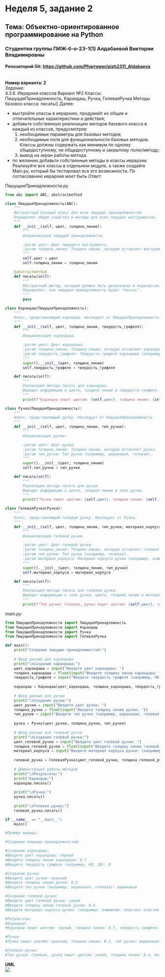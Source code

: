 # Неделя 5, задание 2
## **Тема**: Объектно-ориентированное программирование на Python 
### Студентки группы ПИЖ-б-о-23-1(1) Алдабаевой Виктории Владимировны
#### Репозиторий Git: https://github.com/Pharrower/pizh2311_Aldabaeva <br><br>
**Номер варианта: 2**  
*Задание:*  
    4.3.6. Иерархия классов
Вариант №2
Классы: ПишущаяПринадлежность, Карандаш, Ручка, ГелеваяРучка
Методы базовоо класса: писать()
    Далее:
- выстройте классы в иерархию, продумайт их общие и отличительные характеристики и действия;
- добавьте собственную реализацию методов базового класса в каждый из классов, предусмотрев:
    1. необходимые параметры для базовых методов;
    2. необходимые поля для функциональности базовых методов. Классы должны содержать как минимум по одному общедоступному, не общедоступному и закрытому полю/методу;
    3. вывод на экран работы метода.
- по желанию добавьте собственные методы в классы иерархии.
    Реализуйте все классы в отдельном модуле, а также создайте Main.py, который бы тестировал все его возможности.
    По согласованию иерархия моет быть 
*Ответ:* 

*ПишущиеПринадлежности.py*
```python
from abc import ABC, abstractmethod

class ПишущаяПринадлежность(ABC):
    """
    Абстрактный базовый класс для всех пишущих принадлежностей.
    Определяет общие свойства и методы для всех пишущих инструментов.
    """
    def __init__(self, цвет, толщина_линии):
        """
        Инициализация пишущей принадлежности.

        :param цвет: Цвет пишущего инструмента.
        :param толщина_линии: Толщина линии, которую оставляет инструмент.
        """
        self.цвет = цвет
        self.толщина_линии = толщина_линии

    @abstractmethod
    def писать(self):
        """
        Абстрактный метод, который должен быть реализован в подклассах.
        Определяет, как пишущая принадлежность будет "писать".
        """
        pass

class Карандаш(ПишущаяПринадлежность):
    """
    Класс, представляющий карандаш. Наследует от ПишущаяПринадлежность.
    """
    def __init__(self, цвет, толщина_линии, твердость_грифеля):
        """
        Инициализация карандаша.

        :param цвет: Цвет карандаша.
        :param толщина_линии: Толщина линии, которую оставляет карандаш.
        :param твердость_грифеля: Твердость грифеля карандаша (например, HB, 2B).
        """
        super().__init__(цвет, толщина_линии)
        self.твердость_грифеля = твердость_грифеля

    def писать(self):
        """
        Реализация метода писать для карандаша.
        Выводит информацию о цвете, толщине линии и твердости грифеля.
        """
        print(f"Карандаш пишет цветом: {self.цвет}, толщина линии: {self.толщина_линии}, твёрдость грифеля: {self.твердость_грифеля}")

class Ручка(ПишущаяПринадлежность):
    """
    Класс, представляющий ручку. Наследует от ПишущаяПринадлежность.
    """
    def __init__(self, цвет, толщина_линии, тип_ручки):
        """
        Инициализация ручки.

        :param цвет: Цвет ручки.
        :param толщина_линии: Толщина линии, которую оставляет ручка.
        :param тип_ручки: Тип ручки (например, шариковая, гелевая).
        """
        super().__init__(цвет, толщина_линии)
        self.тип_ручки = тип_ручки

    def писать(self):
        """
        Реализация метода писать для ручки.
        Выводит информацию о цвете, толщине линии и типе ручки.
        """
        print(f"Ручка пишет цветом: {self.цвет}, толщина линии: {self.толщина_линии}, тип ручки: {self.тип_ручки}.")

class ГелеваяРучка(Ручка):
    """
    Класс, представляющий гелевую ручку. Наследует от Ручка.
    """
    def __init__(self, цвет, толщина_линии, тип_ручки, материал_корпуса):
        """
        Инициализация гелевой ручки.

        :param цвет: Цвет гелевой ручки.
        :param толщина_линии: Толщина линии, которую оставляет гелевая ручка.
        :param тип_ручки: Тип ручки (например, гелевая).
        :param материал_корпуса: Материал корпуса ручки (например, алюминий, пластик).
        """
        super().__init__(цвет, толщина_линии, тип_ручки)
        self.материал_корпуса = материал_корпуса

    def писать(self):
        """
        Реализация метода писать для гелевой ручки.
        Выводит информацию о типе ручки, цвете, толщине линии и материале корпуса.
        """
        print(f"Тип ручки: Гелевая, ручка пишет цветом: {self.цвет}, толщина линии: {self.толщина_линии}, материал корпуса: {self.материал_корпуса}.")
```

*main.py*
```python
from ПишущиеПринадлежности import ПишущаяПринадлежность
from ПишущиеПринадлежности import Карандаш
from ПишущиеПринадлежности import Ручка
from ПишущиеПринадлежности import ГелеваяРучка

def main():
    print("Создание пишущих принадлежностей:")
    
    # Ввод данных для карандаша
    print("\nСоздание карандаша:")
    цвет_карандаша = input("Введите цвет карандаша: ")
    толщина_карандаша = float(input("Введите толщину линии карандаша: "))
    твердость_грифеля = input("Введите твердость грифеля (например, HB, 2B): ")
    
    карандаш = Карандаш(цвет_карандаша, толщина_карандаша, твердость_грифеля)
    
    # Ввод данных для ручки
    print("\nСоздание ручки:")
    цвет_ручки = input("Введите цвет ручки: ")
    толщина_ручки = float(input("Введите толщину линии ручки: "))
    тип_ручки = input("Введите тип ручки (например, шариковая, гелевая): ")
    
    ручка = Ручка(цвет_ручки, толщина_ручки, тип_ручки)
    
    # Ввод данных для гелевой ручки
    print("\nСоздание гелевой ручки:")
    цвет_гелевой_ручки = input("Введите цвет гелевой ручки: ")
    толщина_гелевой_ручки = float(input("Введите толщину линии гелевой ручки: "))
    материал_корпуса = input("Введите материал корпуса ручки: (например: алюминий, пластик) ")
    
    гелевая_ручка = ГелеваяРучка(цвет_гелевой_ручки, толщина_гелевой_ручки, тип_ручки, материал_корпуса)
    
    # Демонстрация работы методов
    print("\nРезультаты:")
    print("Карандаш:")
    карандаш.писать()
    
    print("\nРучка:")
    ручка.писать()
    
    print("\nГелевая ручка:")
    гелевая_ручка.писать()

if __name__ == "__main__":
    main()

#Пример вывода:

#Создание пишущих принадлежностей:

#Создание карандаша:     
#Введите цвет карандаша: чёрный
#Введите толщину линии карандаша: 0.7
#Введите твердость грифеля (например, HB, 2B): B

#Создание ручки:     
#Введите цвет ручки: красный
#Введите толщину линии ручки: 0.2
#Введите тип ручки (например, шариковая, гелевая): шариковая

#Создание гелевой ручки:     
#Введите цвет гелевой ручки: синий
#Введите толщину линии гелевой ручки: 0.4
#Введите материал корпуса ручки: (например: алюминий, пластик) пластик

#Результаты:
#Карандаш:
#Карандаш пишет цветом: чёрный, толщина линии: 0.7, твёрдость грифеля: B

#Ручка:
#Ручка пишет цветом: красный, толщина линии: 0.2, тип ручки: шариковая.

#Гелевая ручка:
#Тип ручки: Гелевая, ручка пишет цветом: синий, толщина линии: 0.4, материал корпуса: пластик.
```

**UML** <br>
<img src="./UML/uml.png">
